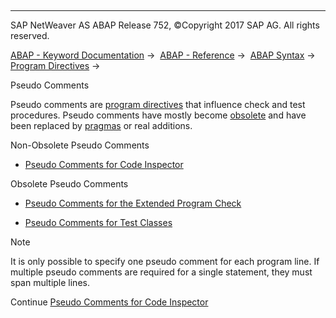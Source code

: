  

* * *

SAP NetWeaver AS ABAP Release 752, ©Copyright 2017 SAP AG. All rights reserved.

[ABAP - Keyword Documentation](javascript:call_link\('abenabap.htm'\)) →  [ABAP - Reference](javascript:call_link\('abenabap_reference.htm'\)) →  [ABAP Syntax](javascript:call_link\('abenabap_syntax.htm'\)) →  [Program Directives](javascript:call_link\('abenprogram_directives.htm'\)) → 

Pseudo Comments

Pseudo comments are [program directives](javascript:call_link\('abenprogram_directive_glosry.htm'\) "Glossary Entry") that influence check and test procedures. Pseudo comments have mostly become [obsolete](javascript:call_link\('abenpseudo_comments_obsolete.htm'\)) and have been replaced by [pragmas](javascript:call_link\('abenpragma.htm'\)) or real additions.

Non-Obsolete Pseudo Comments

-   [Pseudo Comments for Code Inspector](javascript:call_link\('abenpseudo_comment_ci.htm'\))

Obsolete Pseudo Comments

-   [Pseudo Comments for the Extended Program Check](javascript:call_link\('abenpseudo_comment_slin.htm'\))

-   [Pseudo Comments for Test Classes](javascript:call_link\('abenpseudo_comment_test_class.htm'\))

Note

It is only possible to specify one pseudo comment for each program line. If multiple pseudo comments are required for a single statement, they must span multiple lines.

Continue
[Pseudo Comments for Code Inspector](javascript:call_link\('abenpseudo_comment_ci.htm'\))
